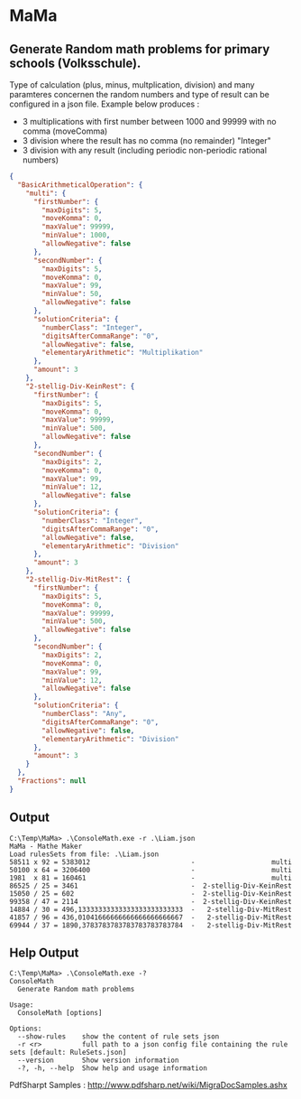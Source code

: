 # MaMa # 

## Generate Random math problems for primary schools (Volksschule). ##

Type of calculation (plus, minus, multplication, division) and many paramteres concernen the random numbers and type of result can be configured in a json file.
Example below produces :
- 3 multiplications with first number between 1000 and 99999 with no comma (moveComma)
- 3 division where the result has no comma (no remainder) "Integer"
- 3 division with any result (including periodic non-periodic rational numbers)


``` json
{
  "BasicArithmeticalOperation": {
    "multi": {
      "firstNumber": {
        "maxDigits": 5,
        "moveKomma": 0,
        "maxValue": 99999,
        "minValue": 1000,
        "allowNegative": false
      },
      "secondNumber": {
        "maxDigits": 5,
        "moveKomma": 0,
        "maxValue": 99,
        "minValue": 50,
        "allowNegative": false
      },
      "solutionCriteria": {
        "numberClass": "Integer",
        "digitsAfterCommaRange": "0",
        "allowNegative": false,
        "elementaryArithmetic": "Multiplikation"
      },
      "amount": 3
    },
    "2-stellig-Div-KeinRest": {
      "firstNumber": {
        "maxDigits": 5,
        "moveKomma": 0,
        "maxValue": 99999,
        "minValue": 500,
        "allowNegative": false
      },
      "secondNumber": {
        "maxDigits": 2,
        "moveKomma": 0,
        "maxValue": 99,
        "minValue": 12,
        "allowNegative": false
      },
      "solutionCriteria": {
        "numberClass": "Integer",
        "digitsAfterCommaRange": "0",
        "allowNegative": false,
        "elementaryArithmetic": "Division"
      },
      "amount": 3
    },
    "2-stellig-Div-MitRest": {
      "firstNumber": {
        "maxDigits": 5,
        "moveKomma": 0,
        "maxValue": 99999,
        "minValue": 500,
        "allowNegative": false
      },
      "secondNumber": {
        "maxDigits": 2,
        "moveKomma": 0,
        "maxValue": 99,
        "minValue": 12,
        "allowNegative": false
      },
      "solutionCriteria": {
        "numberClass": "Any",
        "digitsAfterCommaRange": "0",
        "allowNegative": false,
        "elementaryArithmetic": "Division"
      },
      "amount": 3
    }
  },
  "Fractions": null
}
```
## Output ##
```
C:\Temp\MaMa> .\ConsoleMath.exe -r .\Liam.json
MaMa - Mathe Maker
Load rulesSets from file: .\Liam.json
58511 x 92 = 5383012                         -                   multi
50100 x 64 = 3206400                         -                   multi
1981  x 81 = 160461                          -                   multi
86525 / 25 = 3461                            -  2-stellig-Div-KeinRest
15050 / 25 = 602                             -  2-stellig-Div-KeinRest
99358 / 47 = 2114                            -  2-stellig-Div-KeinRest
14884 / 30 = 496,13333333333333333333333333  -   2-stellig-Div-MitRest
41857 / 96 = 436,01041666666666666666666667  -   2-stellig-Div-MitRest
69944 / 37 = 1890,3783783783783783783783784  -   2-stellig-Div-MitRest
```

## Help Output ##
```
C:\Temp\MaMa> .\ConsoleMath.exe -?
ConsoleMath
  Generate Random math problems

Usage:
  ConsoleMath [options]

Options:
  --show-rules    show the content of rule sets json
  -r <r>          full path to a json config file containing the rule sets [default: RuleSets.json]
  --version       Show version information
  -?, -h, --help  Show help and usage information
 ```

PdfSharpt Samples : http://www.pdfsharp.net/wiki/MigraDocSamples.ashx
